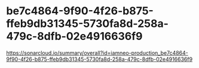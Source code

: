 # be7c4864-9f90-4f26-b875-ffeb9db31345-5730fa8d-258a-479c-8dfb-02e4916636f9
https://sonarcloud.io/summary/overall?id=iamneo-production_be7c4864-9f90-4f26-b875-ffeb9db31345-5730fa8d-258a-479c-8dfb-02e4916636f9
